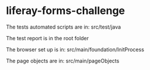 # liferay-forms-challenge

The tests automated scripts are in: src/test/java

The test report is in the root folder

The browser set up is in: src/main/foundation/InitProcess

The page objects are in: src/main/pageObjects
